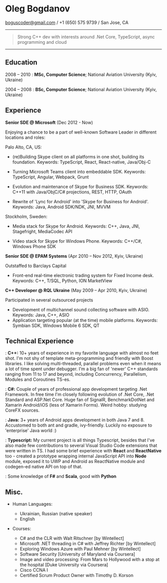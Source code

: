 # Oleg Bogdanov

<boguscoder@gmail.com> / +1 (650) 575 9739 / San Jose, CA

----
>  Strong C++ dev with interests around .Net Core, TypeScript, async programming and cloud
----

Education
---------
2008 – 2010
:  **MSc, Computer Science**; National Aviation University (Kyiv, Ukraine)

2004 – 2008
:  **BSc, Computer Science**; National Aviation University (Kyiv, Ukraine)

Experience
----------
**Senior SDE @ Microsoft** (Dec 2012 - Now)

Enjoying a chance to be a part of well-known Software Leader in different locations and roles:

Palo Alto, CA, US:

* (re)Building Skype client on all platforms in one shot, building its foundation. Keywords: TypeScript, React, React-native, Java/Obj-C

* Turning Microsoft Teams client into embeddable SDK. Keywords: TypeScript, Angular, Webpack, Grunt

* Evolution and maintenance of Skype for Business SDK. Keywords: C++11 with Java/ObjC/C# projections, REST, HTTP, OAuth

* Rewrite of 'Lync for Android' into 'Skype for Business for Android'. Keywords: Java, Android SDK/NDK, JNI, MVVM

Stockholm, Sweden:

* Media stack for Skype for Android. Keywords: C++, Java, JNI, Stagefright, MediaCodec API

* Video stack for Skype for Windows Phone. Keywords: C++/C#, Windows Phone SDK

**Senior SDE @ EPAM Systems** (Apr 2010 – Nov 2012, Kyiv, Ukraine)

Outstaffed to Barclays Capital

* Front-end real-time electronic trading system for Fixed Income desk. Keywords: C++, T/SQL, Python, ION MarketView

**C++ Developer @ RQL Ukraine** (May 2009 – Apr 2010, Kyiv, Ukraine)

Participated in several outsourced projects

*  Development of multichannel sound collecting software with ASIO. Keywords: Java, C++, ASIO 
*  Application targeting popular (at the time) mobile platforms. Keywords: Symbian SDK, Windows Mobile 6 SDK, QT

Technical Experience
--------------------

:  **C++:** 10+ years of experience in my favorite language with almost no feet shot. I'm not shy of template meta-programming and friendly with Boost libraries. I like solving multi-threaded, parallel problems even when it means a lot of time spent under debugger. I'm a big fan of 'newer' C++ standards ranging from 11 to 17 and beyond, including Concurrency, Parallelism, Modules and Coroutines TS-es.

:  **C#:** Couple of years of professional app development targeting .Net Framework. In free time I'm closely following evolution of .Net Core, .Net Standard and ASP.Net Core. Huge fan of SignalR, BenchmarkDotNet and Xamarin Android/iOS (less of Xamarin Forms). Weird hobby: studying CoreFX sources.

:  **Java:** 3+ years of Android apps development in both Java 7 and 8. Accustomed to both ant and gradle, ivy-friendly. Luckily no exposure to 'enterprise' Java world :)  

:  **Typescript:**  My current project is all things Typescript, besides that I've also made few contributions to several Visual Studio Code extensions that were written in TS. I had some brief experience with **React** and **ReactNative** too - created a prototype wrapping internal JavaScript API into **Node** module, exposed it to UWP and Android as ReactNative module and codegen-ed native API on top of that. 

:  Some knowledge of **F#** and **Scala**, good with **Python**

Misc. 
-----

* Human Languages:

  * Ukrainian, Russian (native speaker)
  * English

* Courses:

  * C# and the CLR with Walt Ritschner [by Wintellect]
  * Microsoft .NET threading in C# with Jeffrey Richter [by Wintellect]
  * Exploring Windows Azure with Paul Mehner [by Wintellect]
  * Software Security [University of Maryland via Coursera]
  * Image and video processing: From Mars to Hollywood with a stop at the hospital [Duke University via Coursera]
  * Cisco CCNA I
  * Certified Scrum Product Owner with Timothy D. Korson
